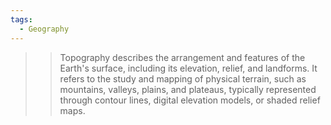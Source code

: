 ```yaml
---
tags:
  - Geography
---
```


>> Topography describes the arrangement and features of the Earth's surface, including its elevation, relief, and landforms. It refers to the study and mapping of physical terrain, such as mountains, valleys, plains, and plateaus, typically represented through contour lines, digital elevation models, or shaded relief maps.